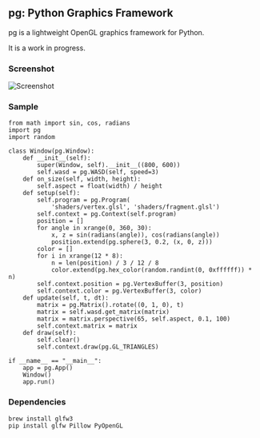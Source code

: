 ## pg: Python Graphics Framework

pg is a lightweight OpenGL graphics framework for Python.

It is a work in progress.

### Screenshot

![Screenshot](http://i.imgur.com/Oks9BHl.png)

### Sample

    from math import sin, cos, radians
    import pg
    import random

    class Window(pg.Window):
        def __init__(self):
            super(Window, self).__init__((800, 600))
            self.wasd = pg.WASD(self, speed=3)
        def on_size(self, width, height):
            self.aspect = float(width) / height
        def setup(self):
            self.program = pg.Program(
                'shaders/vertex.glsl', 'shaders/fragment.glsl')
            self.context = pg.Context(self.program)
            position = []
            for angle in xrange(0, 360, 30):
                x, z = sin(radians(angle)), cos(radians(angle))
                position.extend(pg.sphere(3, 0.2, (x, 0, z)))
            color = []
            for i in xrange(12 * 8):
                n = len(position) / 3 / 12 / 8
                color.extend(pg.hex_color(random.randint(0, 0xffffff)) * n)
            self.context.position = pg.VertexBuffer(3, position)
            self.context.color = pg.VertexBuffer(3, color)
        def update(self, t, dt):
            matrix = pg.Matrix().rotate((0, 1, 0), t)
            matrix = self.wasd.get_matrix(matrix)
            matrix = matrix.perspective(65, self.aspect, 0.1, 100)
            self.context.matrix = matrix
        def draw(self):
            self.clear()
            self.context.draw(pg.GL_TRIANGLES)

    if __name__ == "__main__":
        app = pg.App()
        Window()
        app.run()

### Dependencies

    brew install glfw3
    pip install glfw Pillow PyOpenGL
